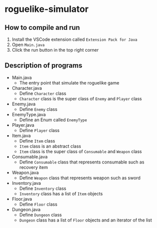 # roguelike-simulator
## How to compile and run
1. Install the VSCode extension called `Extension Pack for Java`
2. Open `Main.java`
3. Click the run button in the top right corner

## Description of programs
- Main.java
  - The entry point that simulate the roguelike game
- Character.java
  - Define `Character` class
  - `Character` class is the super class of `Enemy` and `Player` class
- Enemy.java
  - Define `Enemy` class
- EnemyType.java
  - Define an Enum called `EnemyType`
- Player.java
  - Define `Player` class
- Item.java
  - Define `Item` class
  - `Item` class is an abstract class
  - `Item` class is the super class of `Consumable` and `Weapon` class
- Consumable.java
  - Define `Consumable` class that represents consumable such as recovery item
- Weapon.java
  - Define `Weapon` class that represents weapon such as sword
- Inventory.java
  - Define `Inventory` class
  - `Inventory` class has a list of `Item` objects
- Floor.java
  - Define `Floor` class
- Dungeon.java
  - Define `Dungeon` class
  - `Dungeon` class has a list of `Floor` objects and an iterator of the list


